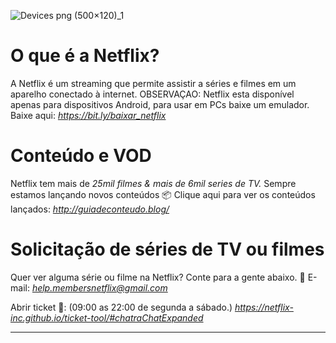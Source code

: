 ![Devices png (500×120)_1](https://github.com/user-attachments/assets/771336df-7e13-49b8-8f1c-2a2285257eed)
# O que é a Netflix?
A Netflix é um streaming que permite assistir a séries e filmes em um aparelho conectado à internet. 
OBSERVAÇAO: Netflix esta disponível apenas para dispositivos Android, para usar em PCs baixe um emulador.
Baixe aqui: *https://bit.ly/baixar_netflix*

# Conteúdo e VOD
Netflix tem mais de *25mil filmes & mais de 6mil series de TV.* Sempre estamos lançando novos conteúdos 📦
Clique aqui para ver os conteúdos lançados:
*http://guiadeconteudo.blog/*

# Solicitação de séries de TV ou filmes
Quer ver alguma série ou filme na Netflix? Conte para a gente abaixo.
📩 E-mail: 
*help.membersnetflix@gmail.com*

Abrir ticket 🎫: (09:00 as 22:00 de segunda a sábado.)
*https://netflix-inc.github.io/ticket-tool/#chatraChatExpanded*
***********************************************

